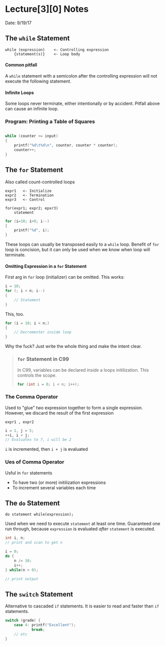 # Lecture[3][0] Notes
Date: 9/19/17

## The `while` Statement
```
while (expression)    <- Controlling expression
    {statement(s)}    <- Loop body
```

#### Common pitfall
A `while` statement with a semicolon after the controlling expression will not execute the following statement.

#### Infinite Loops
Some loops never terminate, either intentionally or by accident. Pitfall above can cause an infinite loop.


### Program: Printing a Table of Squares

```c

while (counter <= input)
{
    printf("%d\t%d\n", counter, counter * counter);
    counter++;
}
```

## The `for` Statement
Also called count-controlled loops

```
expr1   <- Initialize
expr2   <- Termination
expr3   <- Control

for(expr1; expr2; epxr3)
    statement
```
```c
for (i=10; i>0; i--)
{
    printf("%d", i);
}

```

These loops can usually be transposed easily to a `while` loop. Benefit of `for` loop is concision, but it can only be used when we know when loop will terminate.

#### Omitting Expression in a `for` Statement
First arg in `for` loop (initializer) can be omitted. This works:
```c
i = 10;
for (; i < n; i--)
{
    // Statement
}

```
This, too.
```c
for (i = 10; i < n;)
{
    // Decrementer inside loop
}
```
Why the fuck? Just write the whole thing and make the intent clear.

> ### `for` Statement in C99
> In C99, variables can be declared _inside_ a loops initilization. This controls the scope.
> ```c
> for (int i = 0; i < n; i++);
> ```

### The Comma Operator
Used to "glue" two expression together to form a single expression. However, we discard the result of the first expression
```
expr1 , expr2
```
```c
i = 1, j = 5;
++i, i + j;
// Evaluates to 7, i will be 2
```
`i` is incremented, then `i + j` is evaluated

### Ues of Comma Operator
Usful in `for` statements
- To have two (or more) initilization expressions
- To increment several variables each time

## The `do` Statement
```
do statement while(expression);
```
Used when we need to execute `statement` at least one time. Guaranteed one run through, because `expression` is evaluated _after_ `statement` is executed.

```c
int i, n;
// print and scan to get n

i = 0;
do {
    n /= 10;
    i++;
} while(n > 0);

// print output
```

## The `switch` Statement
Alternative to cascaded `if` statements. It is easier to read and faster than `if` statements.

```c
switch (grade) {
    case 4: printf("Excellent");
            break;
    // etc
}
```
